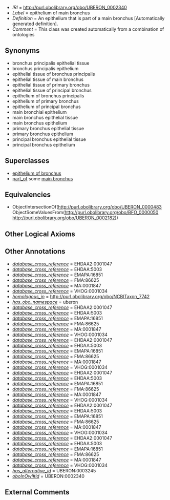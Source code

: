  * *IRI* = http://purl.obolibrary.org/obo/UBERON_0002340
 * *Label* = epithelium of main bronchus
 * *Definition* = An epithelium that is part of a main bronchus [Automatically generated definition].
 * *Comment* = This class was created automatically from a combination of ontologies

## Synonyms

 * bronchus principalis epithelial tissue
 * bronchus principalis epithelium
 * epithelial tissue of bronchus principalis
 * epithelial tissue of main bronchus
 * epithelial tissue of primary bronchus
 * epithelial tissue of principal bronchus
 * epithelium of bronchus principalis
 * epithelium of primary bronchus
 * epithelium of principal bronchus
 * main bronchial epithelium
 * main bronchus epithelial tissue
 * main bronchus epithelium
 * primary bronchus epithelial tissue
 * primary bronchus epithelium
 * principal bronchus epithelial tissue
 * principal bronchus epithelium

## Superclasses

 * [epithelium of bronchus](../../UBERON/31/UBERON_0002031.md)
 * [part_of](../../BFO/50/BFO_0000050.md) some [main bronchus](../../UBERON/82/UBERON_0002182.md)

## Equivalencies

 * ObjectIntersectionOf(<http://purl.obolibrary.org/obo/UBERON_0000483> ObjectSomeValuesFrom(<http://purl.obolibrary.org/obo/BFO_0000050> <http://purl.obolibrary.org/obo/UBERON_0002182>))

## Other Logical Axioms


## Other Annotations

 * *[database_cross_reference](../../ef/oboInOwl#hasDbXref.md)* = EHDAA2:0001047
 * *[database_cross_reference](../../ef/oboInOwl#hasDbXref.md)* = EHDAA:5003
 * *[database_cross_reference](../../ef/oboInOwl#hasDbXref.md)* = EMAPA:16851
 * *[database_cross_reference](../../ef/oboInOwl#hasDbXref.md)* = FMA:86625
 * *[database_cross_reference](../../ef/oboInOwl#hasDbXref.md)* = MA:0001847
 * *[database_cross_reference](../../ef/oboInOwl#hasDbXref.md)* = VHOG:0001034
 * *[homologous_in](../../core#homologous/in/core#homologous_in.md)* = http://purl.obolibrary.org/obo/NCBITaxon_7742
 * *[has_obo_namespace](../../ce/oboInOwl#hasOBONamespace.md)* = uberon
 * *[database_cross_reference](../../ef/oboInOwl#hasDbXref.md)* = EHDAA2:0001047
 * *[database_cross_reference](../../ef/oboInOwl#hasDbXref.md)* = EHDAA:5003
 * *[database_cross_reference](../../ef/oboInOwl#hasDbXref.md)* = EMAPA:16851
 * *[database_cross_reference](../../ef/oboInOwl#hasDbXref.md)* = FMA:86625
 * *[database_cross_reference](../../ef/oboInOwl#hasDbXref.md)* = MA:0001847
 * *[database_cross_reference](../../ef/oboInOwl#hasDbXref.md)* = VHOG:0001034
 * *[database_cross_reference](../../ef/oboInOwl#hasDbXref.md)* = EHDAA2:0001047
 * *[database_cross_reference](../../ef/oboInOwl#hasDbXref.md)* = EHDAA:5003
 * *[database_cross_reference](../../ef/oboInOwl#hasDbXref.md)* = EMAPA:16851
 * *[database_cross_reference](../../ef/oboInOwl#hasDbXref.md)* = FMA:86625
 * *[database_cross_reference](../../ef/oboInOwl#hasDbXref.md)* = MA:0001847
 * *[database_cross_reference](../../ef/oboInOwl#hasDbXref.md)* = VHOG:0001034
 * *[database_cross_reference](../../ef/oboInOwl#hasDbXref.md)* = EHDAA2:0001047
 * *[database_cross_reference](../../ef/oboInOwl#hasDbXref.md)* = EHDAA:5003
 * *[database_cross_reference](../../ef/oboInOwl#hasDbXref.md)* = EMAPA:16851
 * *[database_cross_reference](../../ef/oboInOwl#hasDbXref.md)* = FMA:86625
 * *[database_cross_reference](../../ef/oboInOwl#hasDbXref.md)* = MA:0001847
 * *[database_cross_reference](../../ef/oboInOwl#hasDbXref.md)* = VHOG:0001034
 * *[database_cross_reference](../../ef/oboInOwl#hasDbXref.md)* = EHDAA2:0001047
 * *[database_cross_reference](../../ef/oboInOwl#hasDbXref.md)* = EHDAA:5003
 * *[database_cross_reference](../../ef/oboInOwl#hasDbXref.md)* = EMAPA:16851
 * *[database_cross_reference](../../ef/oboInOwl#hasDbXref.md)* = FMA:86625
 * *[database_cross_reference](../../ef/oboInOwl#hasDbXref.md)* = MA:0001847
 * *[database_cross_reference](../../ef/oboInOwl#hasDbXref.md)* = VHOG:0001034
 * *[database_cross_reference](../../ef/oboInOwl#hasDbXref.md)* = EHDAA2:0001047
 * *[database_cross_reference](../../ef/oboInOwl#hasDbXref.md)* = EHDAA:5003
 * *[database_cross_reference](../../ef/oboInOwl#hasDbXref.md)* = EMAPA:16851
 * *[database_cross_reference](../../ef/oboInOwl#hasDbXref.md)* = FMA:86625
 * *[database_cross_reference](../../ef/oboInOwl#hasDbXref.md)* = MA:0001847
 * *[database_cross_reference](../../ef/oboInOwl#hasDbXref.md)* = VHOG:0001034
 * *[has_alternative_id](../../Id/oboInOwl#hasAlternativeId.md)* = UBERON:0003245
 * *[oboInOwl#id](../../id/oboInOwl#id.md)* = UBERON:0002340

## External Comments

